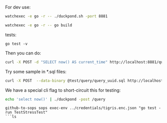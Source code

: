 For dev use:

```bash
watchexec -e go -r -- ./duckpond.sh -port 8881
```

```bash
watchexec -e go -r -- go build
```

tests:
```
go test -v
```

Then you can do:

```bash
curl -X POST -d "SELECT now() AS current_time" http://localhost:8881/query
```

Try some sample in *.sql files:
```bash
curl -X POST  --data-binary @test/query/query_uuid.sql http://localhost:8881/query
```


We have a special cli flag to short-circuit this for testing:

```bash
echo 'select now()' | ./duckpond -post /query
```


```
github-to-sops sops exec-env ../credentials/tigris.enc.json "go test -run TestStressTest"
```ls